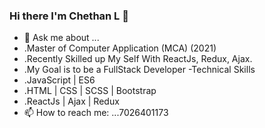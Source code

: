 ### Hi there I'm Chethan L  👋




- 💬 Ask me about ...
- .Master of  Computer Application (MCA) (2021)
- .Recently Skilled up My Self With ReactJs, Redux, Ajax.
- .My Goal is to be a FullStack Developer
-Technical Skills
- .JavaScript | ES6
- .HTML | CSS | SCSS | Bootstrap
- .ReactJs | Ajax | Redux
- 📫 How to reach me: ...7026401173 

